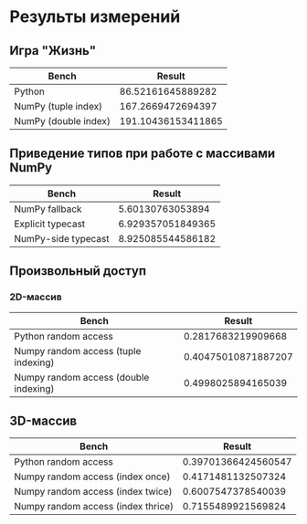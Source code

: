 # Результы измерений

## Игра "Жизнь"

| Bench                | Result             |
| -------------------- | ------------------ |
| Python               | 86.52161645889282  |
| NumPy (tuple index)  | 167.2669472694397  |
| NumPy (double index) | 191.10436153411865 |

## Приведение типов при работе с массивами NumPy

| Bench               | Result            |
|---------------------|-------------------|
| NumPy fallback      | 5.60130763053894  |
| Explicit typecast   | 6.929357051849365 |
| NumPy-side typecast | 8.925085544586182 |

## Произвольный доступ

### 2D-массив

| Bench                                 | Result              |
| ------------------------------------- | ------------------- |
| Python random access                  | 0.2817683219909668  |
| Numpy random access (tuple indexing)  | 0.40475010871887207 |
| Numpy random access (double indexing) | 0.4998025894165039  |

## 3D-массив

| Bench                              | Result              |
| ---------------------------------- | ------------------- |
| Python random access               | 0.39701366424560547 |
| Numpy random access (index once)   | 0.4171481132507324  |
| Numpy random access (index twice)  | 0.6007547378540039  |
| Numpy random access (index thrice) | 0.7155489921569824  |
